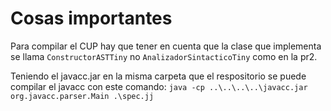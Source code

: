 # Cosas importantes

Para compilar el CUP hay que tener en cuenta que la clase que implementa se llama `ConstructorASTTiny` no `AnalizadorSintacticoTiny` como en la pr2.

Teniendo el javacc.jar en la misma carpeta que el respositorio se puede compilar el javacc con este comando: `java -cp ..\..\..\..\javacc.jar org.javacc.parser.Main .\spec.jj`
